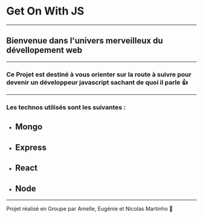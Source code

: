 # Get On With JS

---

## Bienvenue dans l'univers merveilleux du dévellopement web

---
### Ce Projet est destiné à vous orienter sur la route à suivre pour devenir un développeur javascript sachant de quoi il parle :+1:

---

### Les technos utilisés sont les suivantes :
- ## Mongo
- ## Express
- ## React
- ## Node

---

Projet réalisé en Groupe par Amelle, Eugénie et Nicolas Martinho :muscle:

